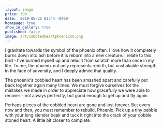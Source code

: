 ```yaml
---
layout: image
price: 300
date: '2019-05-25 01:44 -0400'
homepage: true
show_in_gallery: true
published: false
image: art/cobbledheartphoenixsm.png
---
```

I gravitate towards the symbol of the phoenix often. I love how it completely burns down into ash before it is reborn into a new creature. I relate to this bird - I've burned myself up and rebuilt from scratch more than once in my life. To me, the phoenix not only represents rebirth, but unshakable strength in the face of adversity, and I deeply admire that quality.

The phoenix's cobbled heart has been smashed apart and carefully put back together again many times. We must forgive ourselves for the mistakes we made in order to appreciate how gracefully we were able to recover - not always perfectly, but good enough to get up and fly again.

Perhaps pieces of the cobbled heart are gone and lost forever. But every now and then, you must remember to rebuild, Phoenix. Pick up a tiny pebble with your long slender beak and tuck it right into the crack of your cobble stoned heart. A little bit closer to complete.
